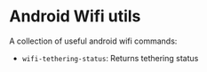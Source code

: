 # Android Wifi utils

A collection of useful android wifi commands:

 - `wifi-tethering-status`: Returns tethering status
